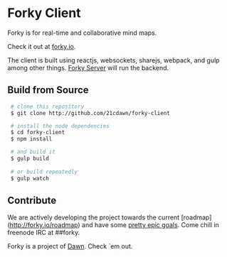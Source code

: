 # Forky Client

Forky is for real-time and collaborative mind maps. 

Check it out at [forky.io](http://forky.io).

The client is built using reactjs, websockets, sharejs, webpack, and gulp among other things. [Forky Server](http://github.com/21cdawn/forky-server) will run the backend.


## Build from Source

```bash
 # clone this repository
 $ git clone http://github.com/21cdawn/forky-client

 # install the node dependencies
 $ cd forky-client
 $ npm install

 # and build it
 $ gulp build
 
 # or build repeatedly
 $ gulp watch
```


## Contribute

We are actively developing the project towards the current [roadmap] (http://forky.io/roadmap) and have some [pretty epic goals](http://forky.io/vision). Come chill in freenode IRC at ##forky. 

Forky is a project of [Dawn](http://itdawns.org). Check `em out.